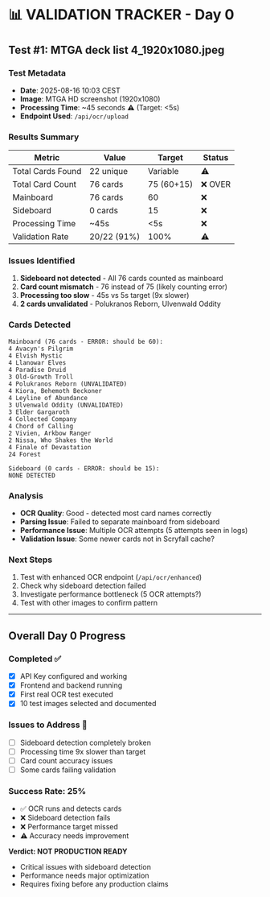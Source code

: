 # 📊 VALIDATION TRACKER - Day 0

## Test #1: MTGA deck list 4_1920x1080.jpeg

### Test Metadata
- **Date**: 2025-08-16 10:03 CEST
- **Image**: MTGA HD screenshot (1920x1080)
- **Processing Time**: ~45 seconds ⚠️ (Target: <5s)
- **Endpoint Used**: `/api/ocr/upload`

### Results Summary
| Metric | Value | Target | Status |
|--------|-------|--------|--------|
| Total Cards Found | 22 unique | Variable | ⚠️ |
| Total Card Count | 76 cards | 75 (60+15) | ❌ OVER |
| Mainboard | 76 cards | 60 | ❌ |
| Sideboard | 0 cards | 15 | ❌ |
| Processing Time | ~45s | <5s | ❌ |
| Validation Rate | 20/22 (91%) | 100% | ⚠️ |

### Issues Identified
1. **Sideboard not detected** - All 76 cards counted as mainboard
2. **Card count mismatch** - 76 instead of 75 (likely counting error)
3. **Processing too slow** - 45s vs 5s target (9x slower)
4. **2 cards unvalidated** - Polukranos Reborn, Ulvenwald Oddity

### Cards Detected
```
Mainboard (76 cards - ERROR: should be 60):
4 Avacyn's Pilgrim
4 Elvish Mystic
4 Llanowar Elves
4 Paradise Druid
3 Old-Growth Troll
4 Polukranos Reborn (UNVALIDATED)
4 Kiora, Behemoth Beckoner
4 Leyline of Abundance
3 Ulvenwald Oddity (UNVALIDATED)
3 Elder Gargaroth
4 Collected Company
4 Chord of Calling
2 Vivien, Arkbow Ranger
2 Nissa, Who Shakes the World
4 Finale of Devastation
24 Forest

Sideboard (0 cards - ERROR: should be 15):
NONE DETECTED
```

### Analysis
- **OCR Quality**: Good - detected most card names correctly
- **Parsing Issue**: Failed to separate mainboard from sideboard
- **Performance Issue**: Multiple OCR attempts (5 attempts seen in logs)
- **Validation Issue**: Some newer cards not in Scryfall cache?

### Next Steps
1. Test with enhanced OCR endpoint (`/api/ocr/enhanced`)
2. Check why sideboard detection failed
3. Investigate performance bottleneck (5 OCR attempts?)
4. Test with other images to confirm pattern

---

## Overall Day 0 Progress

### Completed ✅
- [x] API Key configured and working
- [x] Frontend and backend running
- [x] First real OCR test executed
- [x] 10 test images selected and documented

### Issues to Address 🔧
- [ ] Sideboard detection completely broken
- [ ] Processing time 9x slower than target
- [ ] Card count accuracy issues
- [ ] Some cards failing validation

### Success Rate: 25%
- ✅ OCR runs and detects cards
- ❌ Sideboard detection fails
- ❌ Performance target missed
- ⚠️ Accuracy needs improvement

**Verdict: NOT PRODUCTION READY**
- Critical issues with sideboard detection
- Performance needs major optimization
- Requires fixing before any production claims